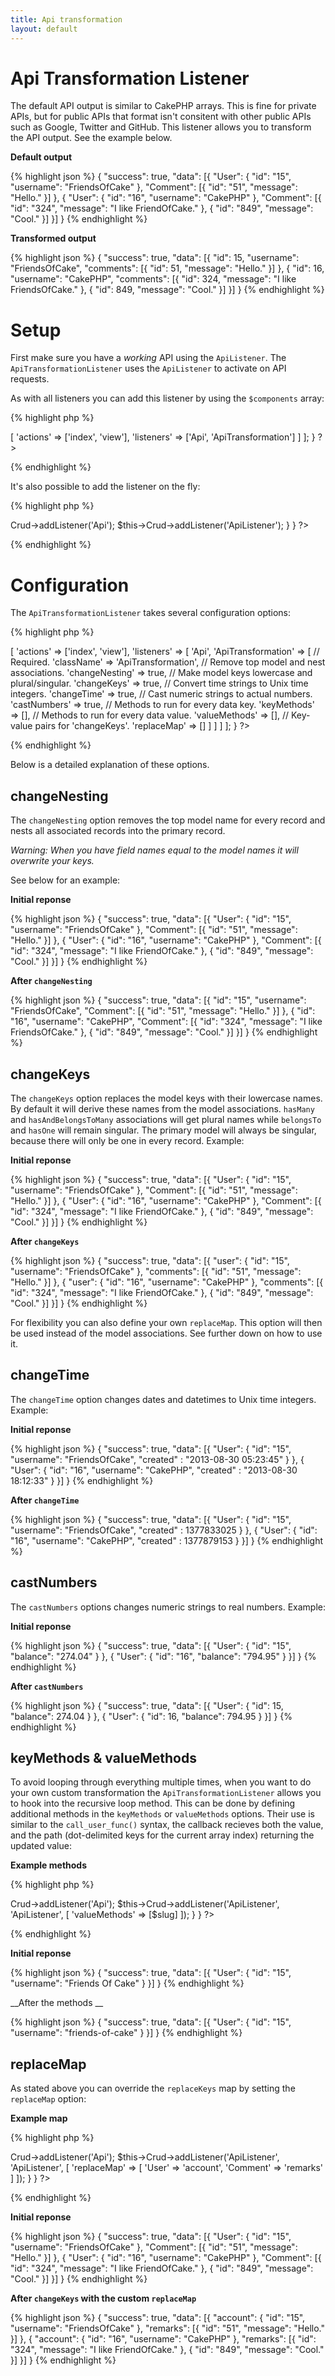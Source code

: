 ```yaml
---
title: Api transformation
layout: default
---
```


# Api Transformation Listener

The default API output is similar to CakePHP arrays. This is fine for private
APIs, but for public APIs that format isn't consitent with other public APIs
such as Google, Twitter and GitHub. This listener allows you to transform the
API output. See the example below.

__Default output__

{% highlight json %}
{
    "success": true,
    "data": [{
        "User": {
            "id": "15",
            "username": "FriendsOfCake"
        },
        "Comment": [{
            "id": "51",
            "message": "Hello."
        }]
    }, {
        "User": {
            "id": "16",
            "username": "CakePHP"
        },
        "Comment": [{
            "id": "324",
            "message": "I like FriendOfCake."
        }, {
            "id": "849",
            "message": "Cool."
        }]
    }]
}
{% endhighlight %}

__Transformed output__

{% highlight json %}
{
    "success": true,
    "data": [{
        "id": 15,
        "username": "FriendsOfCake",
        "comments": [{
            "id": 51,
            "message": "Hello."
        }]
    }, {
        "id": 16,
        "username": "CakePHP",
        "comments": [{
            "id": 324,
            "message": "I like FriendsOfCake."
        }, {
            "id": 849,
            "message": "Cool."
        }]
    }]
}
{% endhighlight %}


# Setup

First make sure you have a _working_ API using the `ApiListener`. The
`ApiTransformationListener` uses the `ApiListener` to activate on API requests.

As with all listeners you can add this listener by using the `$components`
array:

{% highlight php %}
<?php
class SamplesController extends AppController {

  public $components = [
    'RequestHandler',
    'Crud.Crud' => [
      'actions' => ['index', 'view'],
      'listeners' => ['Api', 'ApiTransformation']
    ]
  ];

}
?>
{% endhighlight %}

It's also possible to add the listener on the fly:

{% highlight php %}
<?php
class SamplesController extends AppController {

  public function beforeFilter() {
    parent::beforeFilter();
    $this->Crud->addListener('Api');
    $this->Crud->addListener('ApiListener');
  }

}
?>
{% endhighlight %}

# Configuration

The `ApiTransformationListener` takes several configuration options:

{% highlight php %}
<?php
class SamplesController extends AppController {

  public $components = [
    'RequestHandler',
    'Crud.Crud' => [
      'actions' => ['index', 'view'],
      'listeners' => [
        'Api',
        'ApiTransformation' => [

          // Required.
          'className' => 'ApiTransformation',

          // Remove top model and nest associations.
          'changeNesting' => true,

          // Make model keys lowercase and plural/singular.
          'changeKeys' => true,

          // Convert time strings to Unix time integers.
          'changeTime' => true,

          // Cast numeric strings to actual numbers.
          'castNumbers' => true,

          // Methods to run for every data key.
          'keyMethods' => [],

          // Methods to run for every data value.
          'valueMethods' => [],

          // Key-value pairs for 'changeKeys'.
          'replaceMap' => []
        ]
      ]
    ]
  ];

}
?>
{% endhighlight %}

Below is a detailed explanation of these options.

## changeNesting

The `changeNesting` option removes the top model name for every record and
nests all associated records into the primary record.

_Warning: When you have field names equal to the model names it will overwrite
your keys._

See below for an example:

__Initial reponse__

{% highlight json %}
{
    "success": true,
    "data": [{
        "User": {
            "id": "15",
            "username": "FriendsOfCake"
        },
        "Comment": [{
            "id": "51",
            "message": "Hello."
        }]
    }, {
        "User": {
            "id": "16",
            "username": "CakePHP"
        },
        "Comment": [{
            "id": "324",
            "message": "I like FriendOfCake."
        }, {
            "id": "849",
            "message": "Cool."
        }]
    }]
}
{% endhighlight %}

__After `changeNesting`__

{% highlight json %}
{
    "success": true,
    "data": [{
        "id": "15",
        "username": "FriendsOfCake",
        "Comment": [{
            "id": "51",
            "message": "Hello."
        }]
    }, {
        "id": "16",
        "username": "CakePHP",
        "Comment": [{
            "id": "324",
            "message": "I like FriendsOfCake."
        }, {
            "id": "849",
            "message": "Cool."
        }]
    }]
}
{% endhighlight %}

## changeKeys

The `changeKeys` option replaces the model keys with their lowercase names. By
default it will derive these names from the model associations. `hasMany` and
`hasAndBelongsToMany` associations will get plural names while `belongsTo` and
`hasOne` will remain singular. The primary model will always be singular,
because there will only be one in every record. Example:

__Initial reponse__

{% highlight json %}
{
    "success": true,
    "data": [{
        "User": {
            "id": "15",
            "username": "FriendsOfCake"
        },
        "Comment": [{
            "id": "51",
            "message": "Hello."
        }]
    }, {
        "User": {
            "id": "16",
            "username": "CakePHP"
        },
        "Comment": [{
            "id": "324",
            "message": "I like FriendOfCake."
        }, {
            "id": "849",
            "message": "Cool."
        }]
    }]
}
{% endhighlight %}

__After `changeKeys`__

{% highlight json %}
{
    "success": true,
    "data": [{
        "user": {
            "id": "15",
            "username": "FriendsOfCake"
        },
        "comments": [{
            "id": "51",
            "message": "Hello."
        }]
    }, {
        "user": {
            "id": "16",
            "username": "CakePHP"
        },
        "comments": [{
            "id": "324",
            "message": "I like FriendOfCake."
        }, {
            "id": "849",
            "message": "Cool."
        }]
    }]
}
{% endhighlight %}

For flexibility you can also define your own `replaceMap`. This option will
then be used instead of the model associations. See further down on how to use
it.

## changeTime

The `changeTime` option changes dates and datetimes to Unix time integers.
Example:

__Initial reponse__

{% highlight json %}
{
    "success": true,
    "data": [{
        "User": {
            "id": "15",
            "username": "FriendsOfCake",
            "created" : "2013-08-30 05:23:45"
        }
    }, {
        "User": {
            "id": "16",
            "username": "CakePHP",
            "created" : "2013-08-30 18:12:33"
        }
    }]
}
{% endhighlight %}

__After `changeTime`__

{% highlight json %}
{
    "success": true,
    "data": [{
        "User": {
            "id": "15",
            "username": "FriendsOfCake",
            "created" : 1377833025
        }
    }, {
        "User": {
            "id": "16",
            "username": "CakePHP",
            "created" : 1377879153
        }
    }]
}
{% endhighlight %}

## castNumbers

The `castNumbers` options changes numeric strings to real numbers. Example:

__Initial reponse__

{% highlight json %}
{
    "success": true,
    "data": [{
        "User": {
            "id": "15",
            "balance": "274.04"
        }
    }, {
        "User": {
            "id": "16",
            "balance": "794.95"
        }
    }]
}
{% endhighlight %}

__After `castNumbers`__

{% highlight json %}
{
    "success": true,
    "data": [{
        "User": {
            "id": 15,
            "balance": 274.04
        }
    }, {
        "User": {
            "id": 16,
            "balance": 794.95
        }
    }]
}
{% endhighlight %}

## keyMethods & valueMethods

To avoid looping through everything multiple times, when you want to do your
own custom transformation the `ApiTransformationListener` allows you to hook
into the recursive loop method. This can be done by defining additional methods
in the `keyMethods` or `valueMethods` options. Their use is similar to the
`call_user_func()` syntax, the callback recieves both the value, and the path
(dot-delimited keys for the current array index) returning the updated value:

__Example methods__

{% highlight php %}
<?php
class SamplesController extends AppController {

  public function beforeFilter() {
    parent::beforeFilter();

    $slug = function($value, $key) {
		if ($key === '0.User.username') {
        	return strtolower(Inflector::slug($value, '-'));
		}
		return $value;
    };

    $this->Crud->addListener('Api');
    $this->Crud->addListener('ApiListener', 'ApiListener', [
      'valueMethods' => [$slug]
    ]);
  }

}
?>
{% endhighlight %}

__Initial reponse__

{% highlight json %}
{
    "success": true,
    "data": [{
        "User": {
            "id": "15",
            "username": "Friends Of Cake"
        }
    }]
}
{% endhighlight %}

__After the methods __

{% highlight json %}
{
    "success": true,
    "data": [{
        "User": {
            "id": "15",
            "username": "friends-of-cake"
        }
    }]
}
{% endhighlight %}

## replaceMap

As stated above you can override the `replaceKeys` map by setting the
`replaceMap` option:

__Example map__

{% highlight php %}
<?php
class SamplesController extends AppController {

  public function beforeFilter() {
    parent::beforeFilter();
    $this->Crud->addListener('Api');
    $this->Crud->addListener('ApiListener', 'ApiListener', [
      'replaceMap' => [
        'User' => 'account',
        'Comment' => 'remarks'
      ]
    ]);
  }

}
?>
{% endhighlight %}

__Initial reponse__

{% highlight json %}
{
    "success": true,
    "data": [{
        "User": {
            "id": "15",
            "username": "FriendsOfCake"
        },
        "Comment": [{
            "id": "51",
            "message": "Hello."
        }]
    }, {
        "User": {
            "id": "16",
            "username": "CakePHP"
        },
        "Comment": [{
            "id": "324",
            "message": "I like FriendOfCake."
        }, {
            "id": "849",
            "message": "Cool."
        }]
    }]
}
{% endhighlight %}

__After `changeKeys` with the custom `replaceMap`__

{% highlight json %}
{
    "success": true,
    "data": [{
        "account": {
            "id": "15",
            "username": "FriendsOfCake"
        },
        "remarks": [{
            "id": "51",
            "message": "Hello."
        }]
    }, {
        "account": {
            "id": "16",
            "username": "CakePHP"
        },
        "remarks": [{
            "id": "324",
            "message": "I like FriendOfCake."
        }, {
            "id": "849",
            "message": "Cool."
        }]
    }]
}
{% endhighlight %}
